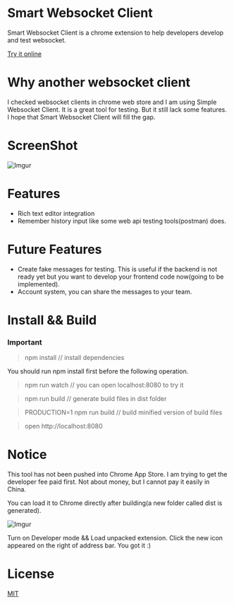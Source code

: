 # Smart Websocket Client
Smart Websocket Client is a chrome extension to help developers develop and test websocket.

[Try it online](http://crysislinux.github.io/smart_websocket_client/)

# Why another websocket client
I checked websocket clients in chrome web store and I am using Simple Websocket Client. It is a great tool for testing. But it still lack some features. I hope that Smart Websocket Client will fill the gap.

# ScreenShot
![Imgur](http://i.imgur.com/VUcGU7e.jpg)

# Features
* Rich text editor integration
* Remember history input like some web api testing tools(postman) does.

# Future Features
* Create fake messages for testing. This is useful if the backend is not ready yet but you want to develop your frontend code now(going to be implemented).
* Account system, you can share the messages to your team. 

# Install && Build

### Important

> npm install // install dependencies

You should run npm install first before the following operation. 

> npm run watch // you can open localhost:8080 to try it

> npm run build // generate build files in dist folder

> PRODUCTION=1 npm run build // build minified version of build files

> open http://localhost:8080

# Notice

This tool has not been pushed into Chrome App Store. I am trying to get the developer fee paid first. Not about money, but I cannot pay it easily in China.

You can load it to Chrome directly after building(a new folder called dist is generated).
 
![Imgur](http://i.imgur.com/AJ98GJj.jpg)

Turn on Developer mode && Load unpacked extension. Click the new icon appeared on the right of address bar. You got it :)

# License

[MIT](http://markdalgleish.mit-license.org/)
